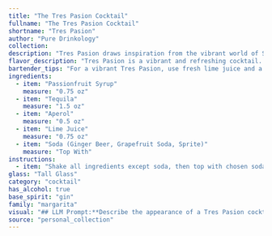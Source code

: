 ```yaml
---
title: "The Tres Pasion Cocktail"
fullname: "The Tres Pasion Cocktail"
shortname: "Tres Pasion"
author: "Pure Drinkology"
collection:
description: "Tres Pasion draws inspiration from the vibrant world of South American cocktails. This refreshingly tangy concoction blends the fruit-forward sweetness of Passionfruit Syrup with the fiery kick of Tequila, creating a delightful fusion of flavors reminiscent of classic Latin American libations.  "
flavor_description: "Tres Pasion is a vibrant and refreshing cocktail. The passionfruit syrup delivers a tropical sweetness balanced by the tart lime juice. Tequila adds a smooth, agave-forward warmth, while Aperol contributes a bittersweet orange note. The choice of soda enhances the overall profile: ginger beer adds spice, grapefruit soda brings a citrusy punch, and Sprite offers a clean, bubbly finish.  "
bartender_tips: "For a vibrant Tres Pasion, use fresh lime juice and a high-quality tequila. Shake the passionfruit syrup, tequila, Aperol, and lime juice with ice vigorously to chill and emulsify. Strain into a chilled glass over ice, then top with your chosen soda for a refreshing fizz. Adjust sweetness with a splash of simple syrup if needed.  "
ingredients:
  - item: "Passionfruit Syrup"
    measure: "0.75 oz"
  - item: "Tequila"
    measure: "1.5 oz"
  - item: "Aperol"
    measure: "0.5 oz"
  - item: "Lime Juice"
    measure: "0.75 oz"
  - item: "Soda (Ginger Beer, Grapefruit Soda, Sprite)"
    measure: "Top With"
instructions:
  - item: "Shake all ingredients except soda, then top with chosen soda (Ginger Beer, Grapefruit Soda, or Sprite)."
glass: "Tall Glass"
category: "cocktail"
has_alcohol: true
base_spirit: "gin"
family: "margarita"
visual: "## LLM Prompt:**Describe the appearance of a Tres Pasion cocktail.  Consider the following ingredients and their potential visual impact:*** **Passionfruit Syrup:**  Imagine the vibrant, almost neon yellow hue of passionfruit syrup, its sweetness hinting at a tropical paradise. * **Tequila:**  The clear, almost crystalline nature of tequila, with its subtle hint of agave, creates a clean canvas. * **Aperol:**  The bright, orangey-red color of Aperol, vibrant and lively, adds a splash of excitement.* **Lime Juice:**  A touch of lime juice creates a subtle, almost invisible depth, lending a refreshing acidity to the palette.* **Soda (Ginger Beer, Grapefruit Soda, Sprite):** Each soda option brings a unique visual element. Ginger beer adds a subtle cloudiness and effervescence, grapefruit soda offers a pink hue and citrusy sparkle, while Sprite provides a light, bubbly fizz.**Consider these aspects:*** **Color:** What overall color does the cocktail have, considering the interplay of the ingredients? * **Clarity:** Is it clear, cloudy, or layered?  * **Texture:** Does it have a frothy top, a smooth surface, or a mix of both?* **Garnish:**  Imagine a simple lime wedge or a sprig of mint for a touch of freshness. **Remember to describe the cocktail in a way that evokes its vibrant, refreshing character and captures the essence of the Tres Pasion experience.** "
source: "personal_collection"
---
```


